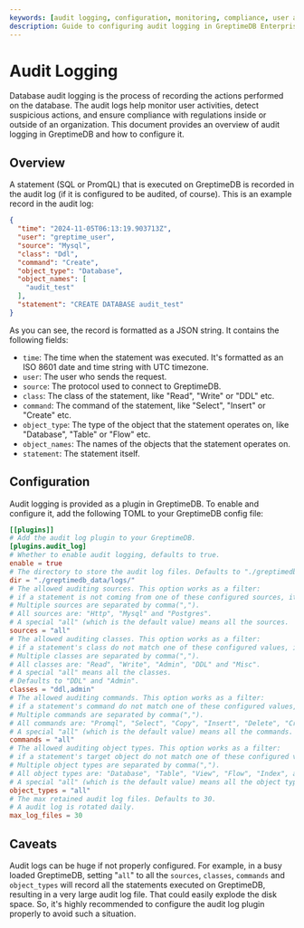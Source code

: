 ```yaml
---
keywords: [audit logging, configuration, monitoring, compliance, user activity]
description: Guide to configuring audit logging in GreptimeDB Enterprise, including examples and configuration options to monitor and record database activities.
---
```


# Audit Logging

Database audit logging is the process of recording the actions performed on the database. The audit logs help monitor
user activities, detect suspicious actions, and ensure compliance with regulations inside or outside of an organization.
This document provides an overview of audit logging in GreptimeDB and how to configure it.

## Overview

A statement (SQL or PromQL) that is executed on GreptimeDB is recorded in the audit log (if it is configured to be
audited, of course). This is an example record in the audit log:

```json
{
  "time": "2024-11-05T06:13:19.903713Z",
  "user": "greptime_user",
  "source": "Mysql",
  "class": "Ddl",
  "command": "Create",
  "object_type": "Database",
  "object_names": [
    "audit_test"
  ],
  "statement": "CREATE DATABASE audit_test"
}
```

As you can see, the record is formatted as a JSON string. It contains the following fields:

- `time`: The time when the statement was executed. It's formatted as an ISO 8601 date and time string with UTC timezone.
- `user`: The user who sends the request.
- `source`: The protocol used to connect to GreptimeDB.
- `class`: The class of the statement, like "Read", "Write" or "DDL" etc.
- `command`: The command of the statement, like "Select", "Insert" or "Create" etc.
- `object_type`: The type of the object that the statement operates on, like "Database", "Table" or "Flow" etc.
- `object_names`: The names of the objects that the statement operates on.
- `statement`: The statement itself.

## Configuration

Audit logging is provided as a plugin in GreptimeDB. To enable and configure it, add the following TOML to your
GreptimeDB config file:

```toml
[[plugins]]
# Add the audit log plugin to your GreptimeDB.
[plugins.audit_log]
# Whether to enable audit logging, defaults to true.
enable = true
# The directory to store the audit log files. Defaults to "./greptimedb_data/logs".
dir = "./greptimedb_data/logs/"
# The allowed auditing sources. This option works as a filter:
# if a statement is not coming from one of these configured sources, it won't be recorded in the audit logs.
# Multiple sources are separated by comma(",").
# All sources are: "Http", "Mysql" and "Postgres".
# A special "all" (which is the default value) means all the sources.
sources = "all"
# The allowed auditing classes. This option works as a filter:
# if a statement's class do not match one of these configured values, it won't be recorded in the audit logs.
# Multiple classes are separated by comma(",").
# All classes are: "Read", "Write", "Admin", "DDL" and "Misc".
# A special "all" means all the classes.
# Defaults to "DDL" and "Admin".
classes = "ddl,admin"
# The allowed auditing commands. This option works as a filter:
# if a statement's command do not match one of these configured values, they won't be recorded in the audit logs.
# Multiple commands are separated by comma(",").
# All commands are: "Promql", "Select", "Copy", "Insert", "Delete", "Create", "Alter", "Truncate", "Drop", "Admin" and "Misc".
# A special "all" (which is the default value) means all the commands.
commands = "all"
# The allowed auditing object types. This option works as a filter:
# if a statement's target object do not match one of these configured values, they won't be recorded in the audit logs.
# Multiple object types are separated by comma(",").
# All object types are: "Database", "Table", "View", "Flow", "Index", and "Misc".
# A special "all" (which is the default value) means all the object types.
object_types = "all"
# The max retained audit log files. Defaults to 30.
# A audit log is rotated daily.
max_log_files = 30
```

## Caveats

Audit logs can be huge if not properly configured. For example, in a busy loaded GreptimeDB, setting "`all`" to all the
`sources`, `classes`, `commands` and `object_types` will record all the statements executed on GreptimeDB, resulting in
a very large audit log file. That could easily explode the disk space. So, it's highly recommended to configure the
audit log plugin properly to avoid such a situation.
